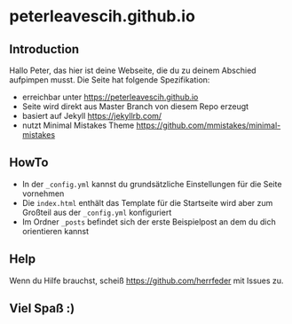 # peterleavescih.github.io

## Introduction

Hallo Peter, das hier ist deine Webseite, die du zu deinem Abschied aufpimpen musst. Die Seite hat folgende Spezifikation:

  * erreichbar unter https://peterleavescih.github.io
  * Seite wird direkt aus Master Branch von diesem Repo erzeugt
  * basiert auf Jekyll https://jekyllrb.com/
  * nutzt Minimal Mistakes Theme https://github.com/mmistakes/minimal-mistakes

## HowTo

  * In der `_config.yml` kannst du grundsätzliche Einstellungen für die Seite vornehmen
  * Die `index.html` enthält das Template für die Startseite wird aber zum Großteil aus der `_config.yml` konfiguriert
  * Im Ordner `_posts` befindet sich der erste Beispielpost an dem du dich orientieren kannst

## Help

Wenn du Hilfe brauchst, scheiß https://github.com/herrfeder mit Issues zu.

## Viel Spaß :)

